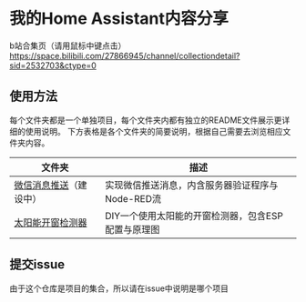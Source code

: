# 我的Home Assistant内容分享  
b站合集页（请用鼠标中键点击）<https://space.bilibili.com/27866945/channel/collectiondetail?sid=2532703&ctype=0>  
## 使用方法  
每个文件夹都是一个单独项目，每个文件夹内都有独立的README文件展示更详细的使用说明。
下方表格是各个文件夹的简要说明，根据自己需要去浏览相应文件夹内容。  

| 文件夹                             | 描述                           |
|---------------------------------|------------------------------|
| [微信消息推送](微信消息推送/README.md)（建设中） | 实现微信推送消息，内含服务器验证程序与Node-RED流 |
| [太阳能开窗检测器](太阳能开窗检测器/README.md)  | DIY一个使用太阳能的开窗检测器，包含ESP配置与原理图 |

## 提交issue
由于这个仓库是项目的集合，所以请在issue中说明是哪个项目